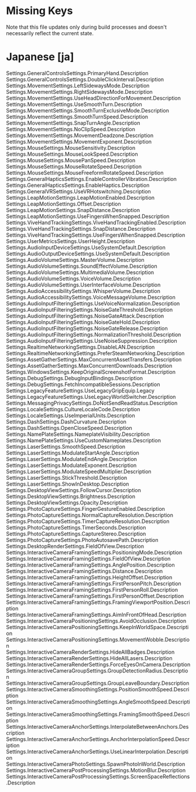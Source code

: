 # Missing Keys
Note that this file updates only during build processes and doesn't necessarily reflect the current state.

# Japanese [ja]
Settings.GeneralControlsSettings.PrimaryHand.Description  
Settings.GeneralControlsSettings.DoubleClickInterval.Description  
Settings.MovementSettings.LeftSidewaysMode.Description  
Settings.MovementSettings.RightSidewaysMode.Description  
Settings.MovementSettings.UseHeadDirectionForMovement.Description  
Settings.MovementSettings.UseSmoothTurn.Description  
Settings.MovementSettings.SmoothTurnExclusiveMode.Description  
Settings.MovementSettings.SmoothTurnSpeed.Description  
Settings.MovementSettings.SnapTurnAngle.Description  
Settings.MovementSettings.NoClipSpeed.Description  
Settings.MovementSettings.MovementDeadzone.Description  
Settings.MovementSettings.MovementExponent.Description  
Settings.MouseSettings.MouseSensitivity.Description  
Settings.MouseSettings.MouseLookSpeed.Description  
Settings.MouseSettings.MousePanSpeed.Description  
Settings.MouseSettings.MouseRotateSpeed.Description  
Settings.MouseSettings.MouseFreeformRotateSpeed.Description  
Settings.GeneralHapticsSettings.EnableControllerVibration.Description  
Settings.GeneralHapticsSettings.EnableHaptics.Description  
Settings.GeneralVRSettings.UseVRHotswitching.Description  
Settings.LeapMotionSettings.LeapMotionEnabled.Description  
Settings.LeapMotionSettings.Offset.Description  
Settings.LeapMotionSettings.SnapDistance.Description  
Settings.LeapMotionSettings.UseFingersWhenSnapped.Description  
Settings.ViveHandTrackingSettings.ViveHandTrackingEnabled.Description  
Settings.ViveHandTrackingSettings.SnapDistance.Description  
Settings.ViveHandTrackingSettings.UseFingersWhenSnapped.Description  
Settings.UserMetricsSettings.UserHeight.Description  
Settings.AudioInputDeviceSettings.UseSystemDefault.Description  
Settings.AudioOutputDeviceSettings.UseSystemDefault.Description  
Settings.AudioVolumeSettings.MasterVolume.Description  
Settings.AudioVolumeSettings.SoundEffectVolume.Description  
Settings.AudioVolumeSettings.MultimediaVolume.Description  
Settings.AudioVolumeSettings.VoiceVolume.Description  
Settings.AudioVolumeSettings.UserInterfaceVolume.Description  
Settings.AudioAccessibilitySettings.WhisperVolume.Description  
Settings.AudioAccessibilitySettings.VoiceMessageVolume.Description  
Settings.AudioInputFilteringSettings.UseVoiceNormalization.Description  
Settings.AudioInputFilteringSettings.NoiseGateThreshold.Description  
Settings.AudioInputFilteringSettings.NoiseGateAttack.Description  
Settings.AudioInputFilteringSettings.NoiseGateHold.Description  
Settings.AudioInputFilteringSettings.NoiseGateRelease.Description  
Settings.AudioInputFilteringSettings.NormalizationThreshold.Description  
Settings.AudioInputFilteringSettings.UseNoiseSuppression.Description  
Settings.RealtimeNetworkingSettings.DisableLAN.Description  
Settings.RealtimeNetworkingSettings.PreferSteamNetworking.Description  
Settings.AssetGatherSettings.MaxConcurrentAssetTransfers.Description  
Settings.AssetGatherSettings.MaxConcurrentDownloads.Description  
Settings.WindowsSettings.KeepOriginalScreenshotFormat.Description  
Settings.DebugSettings.DebugInputBindings.Description  
Settings.DebugSettings.FetchIncompatibleSessions.Description  
Settings.LegacyFeatureSettings.UseLegacyGripEquip.Legacy  
Settings.LegacyFeatureSettings.UseLegacyWorldSwitcher.Description  
Settings.MessagingPrivacySettings.DoNotSendReadStatus.Description  
Settings.LocaleSettings.CultureLocaleCode.Description  
Settings.LocaleSettings.UseImperialUnits.Description  
Settings.DashSettings.DashCurvature.Description  
Settings.DashSettings.OpenCloseSpeed.Description  
Settings.NamePlateSettings.NameplateVisibility.Description  
Settings.NamePlateSettings.UseCustomNameplates.Description  
Settings.LaserSettings.SmoothSpeed.Description  
Settings.LaserSettings.ModulateStartAngle.Description  
Settings.LaserSettings.ModulateEndAngle.Description  
Settings.LaserSettings.ModulateExponent.Description  
Settings.LaserSettings.ModulateSpeedMultiplier.Description  
Settings.LaserSettings.StickThreshold.Description  
Settings.LaserSettings.ShowInDesktop.Description  
Settings.DesktopViewSettings.FollowCursor.Description  
Settings.DesktopViewSettings.Brightness.Description  
Settings.DesktopViewSettings.Opacity.Description  
Settings.PhotoCaptureSettings.FingerGestureEnabled.Description  
Settings.PhotoCaptureSettings.NormalCaptureResolution.Description  
Settings.PhotoCaptureSettings.TimerCaptureResolution.Description  
Settings.PhotoCaptureSettings.TimerSeconds.Description  
Settings.PhotoCaptureSettings.CaptureStereo.Description  
Settings.PhotoCaptureSettings.PhotoAutosavePath.Description  
Settings.DesktopRenderSettings.FieldOfView.Description  
Settings.InteractiveCameraFramingSettings.PositioningMode.Description  
Settings.InteractiveCameraFramingSettings.FieldOfView.Description  
Settings.InteractiveCameraFramingSettings.AnglePosition.Description  
Settings.InteractiveCameraFramingSettings.Distance.Description  
Settings.InteractiveCameraFramingSettings.HeightOffset.Description  
Settings.InteractiveCameraFramingSettings.FirstPersonPitch.Description  
Settings.InteractiveCameraFramingSettings.FirstPersonRoll.Description  
Settings.InteractiveCameraFramingSettings.FirstPersonOffset.Description  
Settings.InteractiveCameraFramingSettings.FramingViewportPosition.Description  
Settings.InteractiveCameraFramingSettings.AimInFrontOfHead.Description  
Settings.InteractiveCameraPositioningSettings.AvoidOcclusion.Description  
Settings.InteractiveCameraPositioningSettings.KeepInWorldSpace.Description  
Settings.InteractiveCameraPositioningSettings.MovementWobble.Description  
Settings.InteractiveCameraRenderSettings.HideAllBadges.Description  
Settings.InteractiveCameraRenderSettings.HideAllLasers.Description  
Settings.InteractiveCameraRenderSettings.ForceEyesOnCamera.Description  
Settings.InteractiveCameraGroupSettings.GroupDetectionRadius.Description  
Settings.InteractiveCameraGroupSettings.GroupLeaveBoundary.Description  
Settings.InteractiveCameraSmoothingSettings.PositionSmoothSpeed.Description  
Settings.InteractiveCameraSmoothingSettings.AngleSmoothSpeed.Description  
Settings.InteractiveCameraSmoothingSettings.FramingSmoothSpeed.Description  
Settings.InteractiveCameraAnchorSettings.InterpolateBetweenAnchors.Description  
Settings.InteractiveCameraAnchorSettings.AnchorInterpolationSpeed.Description  
Settings.InteractiveCameraAnchorSettings.UseLinearInterpolation.Description  
Settings.InteractiveCameraPhotoSettings.SpawnPhotoInWorld.Description  
Settings.InteractiveCameraPostProcessingSettings.MotionBlur.Description  
Settings.InteractiveCameraPostProcessingSettings.ScreenSpaceReflections.Description  

